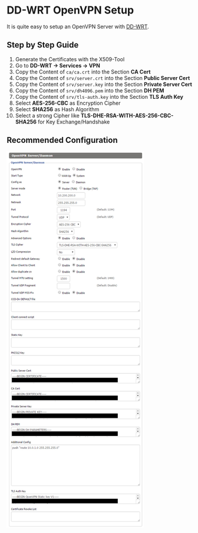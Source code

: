 DD-WRT OpenVPN Setup
====================

It is quite easy to setup an OpenVPN Server with [DD-WRT](https://www.dd-wrt.com/site/).

## Step by Step Guide ##

1. Generate the Certificates with the X509-Tool
2. Go to **DD-WRT -> Services -> VPN**
3. Copy the Content of `ca/ca.crt` into the Section **CA Cert**
4. Copy the Content of `srv/server.crt` into the Section **Public Server Cert**
5. Copy the Content of `srv/server.key` into the Section **Private Server Cert**
6. Copy the Content of `srv/dh4096.pem` into the Section **DH PEM**
7. Copy the Content of `srv/tls-auth.key` into the Section **TLS Auth Key**
8. Select **AES-256-CBC** as Encryption Cipher
9. Select **SHA256** as Hash Algorithm
10. Select a strong Cipher like **TLS-DHE-RSA-WITH-AES-256-CBC-SHA256** for Key Exchange/Handshake

## Recommended Configuration ##

![Demo](../assets/ddwrt_openvpn_server.jpg)